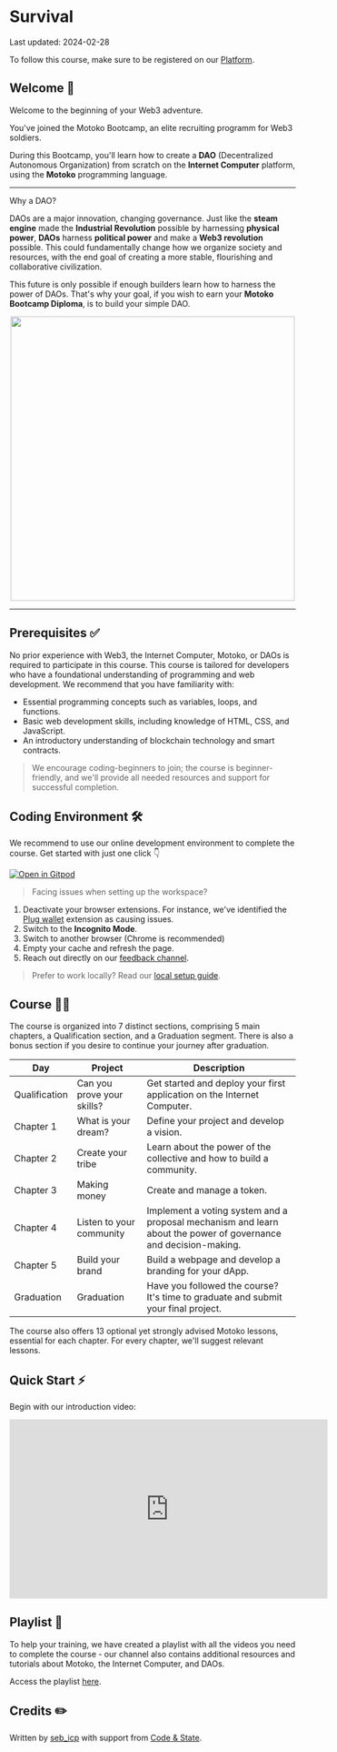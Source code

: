 # Survival

Last updated: 2024-02-28

To follow this course, make sure to be registered on our [Platform](https://www.motokobootcamp.com/).

## Welcome 👋

Welcome to the beginning of your Web3 adventure.

You've joined the Motoko Bootcamp, an elite recruiting programm for Web3 soldiers.

During this Bootcamp, you'll learn how to create a **DAO** (Decentralized Autonomous Organization) from scratch on the **Internet Computer** platform, using the **Motoko** programming language.

---

Why a DAO?

DAOs are a major innovation, changing governance. Just like the **steam engine** made the **Industrial Revolution** possible by harnessing **physical power**, **DAOs** harness **political power** and make a **Web3 revolution** possible. This could fundamentally change how we organize society and resources, with the end goal of creating a more stable, flourishing and collaborative civilization.

This future is only possible if enough builders learn how to harness the power of DAOs. That's why your goal, if you wish to earn your **Motoko Bootcamp Diploma**, is to build your simple DAO.

<p align="center">
<img src="./dao_adventure/assets/mbc_diploma.png" width="500px">
<p>

---

## Prerequisites ✅

No prior experience with Web3, the Internet Computer, Motoko, or DAOs is required to participate in this course. This course is tailored for developers who have a foundational understanding of programming and web development. We recommend that you have familiarity with:

- Essential programming concepts such as variables, loops, and functions.
- Basic web development skills, including knowledge of HTML, CSS, and JavaScript.
- An introductory understanding of blockchain technology and smart contracts.

> We encourage coding-beginners to join; the course is beginner-friendly, and we'll provide all needed resources and support for successful completion.

## Coding Environment 🛠️

We recommend to use our online development environment to complete the course. Get started with just one click 👇

[![Open in Gitpod](https://gitpod.io/button/open-in-gitpod.svg)](https://gitpod.io/#https://github.com/motoko-bootcamp/dao-adventure)

> Facing issues when setting up the workspace?

1. Deactivate your browser extensions. For instance, we've identified the [Plug wallet](https://twitter.com/plug_wallet) extension as causing issues.
2. Switch to the **Incognito Mode**.
3. Switch to another browser (Chrome is recommended)
4. Empty your cache and refresh the page.
5. Reach out directly on our [feedback channel](https://discord.gg/vTcwUdUwTf).

> Prefer to work locally?
> Read our [local setup guide](./dao_adventure/qualification/local_setup.md).

## Course 🧑‍💻

The course is organized into 7 distinct sections, comprising 5 main chapters, a Qualification section, and a Graduation segment. There is also a bonus section if you desire to continue your journey after graduation.

| Day           | Project                    | Description                                                                                                     |
| ------------- | -------------------------- | --------------------------------------------------------------------------------------------------------------- |
| Qualification | Can you prove your skills? | Get started and deploy your first application on the Internet Computer.                                         |
| Chapter 1     | What is your dream?        | Define your project and develop a vision.                                                                       |
| Chapter 2     | Create your tribe          | Learn about the power of the collective and how to build a community.                                           |
| Chapter 3     | Making money               | Create and manage a token.                                                                                      |
| Chapter 4     | Listen to your community   | Implement a voting system and a proposal mechanism and learn about the power of governance and decision-making. |
| Chapter 5     | Build your brand           | Build a webpage and develop a branding for your dApp.                                                           |
| Graduation    | Graduation                 | Have you followed the course? It's time to graduate and submit your final project.                              |

The course also offers 13 optional yet strongly advised Motoko lessons, essential for each chapter. For every chapter, we'll suggest relevant lessons.

## Quick Start ⚡️

Begin with our introduction video:

<iframe width="560" height="315" src="https://www.youtube.com/embed/mbbxXwot21" title="YouTube video player" frameborder="0" allow="accelerometer; autoplay; clipboard-write; encrypted-media; gyroscope; picture-in-picture; web-share" allowfullscreen="" style="display: block; margin-left: auto; margin-right: auto;"></iframe>

## Playlist 🍿

To help your training, we have created a playlist with all the videos you need to complete the course - our channel also contains additional resources and tutorials about Motoko, the Internet Computer, and DAOs.

Access the playlist [here](https://www.youtube.com/watch?v=gHzrssylmh0&list=PLl8VueN-2q18cOvhb1pDPPAUbUHY9zU).

## Credits ✏️

Written by [seb_icp](https://twitter.com/seb_icp/) with support from [Code & State](https://www.codeandstate.com/).
